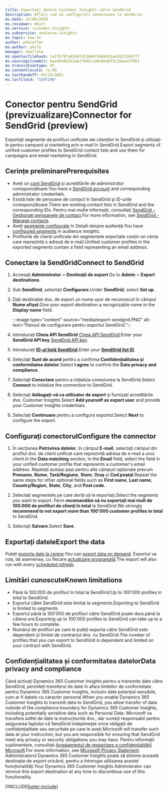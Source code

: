 ```yaml
---
title: Exportați datele Customer Insights către SendGrid
description: Aflați cum să configurați conexiunea la SendGrid.
ms.date: 12/08/2020
ms.reviewer: mhart
ms.service: customer-insights
ms.subservice: audience-insights
ms.topic: how-to
author: phkieffer
ms.author: philk
manager: shellyha
ms.openlocfilehash: 1a1f679fa42d47d524ebfdd6e931ae2822565f77
ms.sourcegitcommit: bae40184312ab27b95c140a044875c2daea37951
ms.translationtype: HT
ms.contentlocale: ro-RO
ms.lasthandoff: 03/15/2021
ms.locfileid: "5597296"
---
```

# <a name="connector-for-sendgrid-preview"></a><span data-ttu-id="431a0-103">Conector pentru SendGrid (previzualizare)</span><span class="sxs-lookup"><span data-stu-id="431a0-103">Connector for SendGrid (preview)</span></span>

<span data-ttu-id="431a0-104">Exportați segmente de profiluri unificate ale clienților în SendGrid și utilizați-le pentru campanii și marketing prin e-mail în SendGrid.</span><span class="sxs-lookup"><span data-stu-id="431a0-104">Export segments of unified customer profiles to SendGrid contact lists and use them for campaigns and email marketing in SendGrid.</span></span> 

## <a name="prerequisites"></a><span data-ttu-id="431a0-105">Cerințe preliminare</span><span class="sxs-lookup"><span data-stu-id="431a0-105">Prerequisites</span></span>

-   <span data-ttu-id="431a0-106">Aveți un [cont SendGrid](https://sendgrid.com/) și acreditările de administrator corespunzătoare.</span><span class="sxs-lookup"><span data-stu-id="431a0-106">You have a [SendGrid account](https://sendgrid.com/) and corresponding administrator credentials.</span></span>
-   <span data-ttu-id="431a0-107">Există liste de persoane de contact în SendGrid și ID-urile corespunzătoare.</span><span class="sxs-lookup"><span data-stu-id="431a0-107">There are existing contact lists in SendGrid and the corresponding IDs.</span></span> <span data-ttu-id="431a0-108">Pentru mai multe informații, consultați [SendGrid - Gestionați persoanele de contact](https://sendgrid.com/docs/ui/managing-contacts/create-and-manage-contacts/#manage-contacts).</span><span class="sxs-lookup"><span data-stu-id="431a0-108">For more information, see [SendGrid - Manage contacts](https://sendgrid.com/docs/ui/managing-contacts/create-and-manage-contacts/#manage-contacts).</span></span>
-   <span data-ttu-id="431a0-109">Aveți [segmente configurate](segments.md) în Detalii despre audiență.</span><span class="sxs-lookup"><span data-stu-id="431a0-109">You have [configured segments](segments.md) in audience insights.</span></span>
-   <span data-ttu-id="431a0-110">Profilurile de clienți unificate din segmentele exportate conțin un câmp care reprezintă o adresă de e-mail.</span><span class="sxs-lookup"><span data-stu-id="431a0-110">Unified customer profiles in the exported segments contain a field representing an email address.</span></span>

## <a name="connect-to-sendgrid"></a><span data-ttu-id="431a0-111">Conectare la SendGrid</span><span class="sxs-lookup"><span data-stu-id="431a0-111">Connect to SendGrid</span></span>

1. <span data-ttu-id="431a0-112">Accesați **Administrator** > **Destinații de export**.</span><span class="sxs-lookup"><span data-stu-id="431a0-112">Go to **Admin** > **Export destinations**.</span></span>

1. <span data-ttu-id="431a0-113">Sub **SendGrid**, selectați **Configurare**.</span><span class="sxs-lookup"><span data-stu-id="431a0-113">Under **SendGrid**, select **Set up**.</span></span>

1. <span data-ttu-id="431a0-114">Dați destinației dvs. de export un nume ușor de recunoscut în câmpul **Nume afișat**.</span><span class="sxs-lookup"><span data-stu-id="431a0-114">Give your export destination a recognizable name in the **Display name** field.</span></span>

   :::image type="content" source="media/export-sendgrid.PNG" alt-text="Panoul de configurare pentru exportul SendGrid.":::

1. <span data-ttu-id="431a0-116">Introduceți **Cheia API SendGrid** [Cheia API SendGrid](https://sendgrid.com/docs/ui/account-and-settings/api-keys/).</span><span class="sxs-lookup"><span data-stu-id="431a0-116">Enter your **SendGrid API key** [SendGrid API key](https://sendgrid.com/docs/ui/account-and-settings/api-keys/).</span></span>

1. <span data-ttu-id="431a0-117">Introduceți **[ID-ul listă SendGrid](https://sendgrid.com/docs/ui/managing-contacts/create-and-manage-contacts/#manage-contacts)**.</span><span class="sxs-lookup"><span data-stu-id="431a0-117">Enter your **[SendGrid list ID](https://sendgrid.com/docs/ui/managing-contacts/create-and-manage-contacts/#manage-contacts)**.</span></span>

1. <span data-ttu-id="431a0-118">Selectați **Sunt de acord** pentru a confirma **Confidențialitatea și conformitatea datelor**.</span><span class="sxs-lookup"><span data-stu-id="431a0-118">Select **I agree** to confirm the **Data privacy and compliance**.</span></span>

1. <span data-ttu-id="431a0-119">Selectați **Conectare** pentru a inițializa conexiunea la SendGrid.</span><span class="sxs-lookup"><span data-stu-id="431a0-119">Select **Connect** to initialize the connection to SendGrid.</span></span>

1. <span data-ttu-id="431a0-120">Selectați **Adăugați-vă ca utilizator de export** și furnizați acreditările dvs. Customer Insights.</span><span class="sxs-lookup"><span data-stu-id="431a0-120">Select **Add yourself as export user** and provide your Customer Insights credentials.</span></span>

1. <span data-ttu-id="431a0-121">Selectați **Continuare** pentru a configura exportul.</span><span class="sxs-lookup"><span data-stu-id="431a0-121">Select **Next** to configure the export.</span></span>

## <a name="configure-the-connector"></a><span data-ttu-id="431a0-122">Configurați conectorul</span><span class="sxs-lookup"><span data-stu-id="431a0-122">Configure the connector</span></span>

1. <span data-ttu-id="431a0-123">În secțiunea **Potrivirea datelor**, în câmpul **E-mail**, selectați câmpul din profilul dvs. de client unificat care reprezintă adresa de e-mail a unui client.</span><span class="sxs-lookup"><span data-stu-id="431a0-123">In the **Data matching** section, in the **Email** field, select the field in your unified customer profile that represents a customer's email address.</span></span> <span data-ttu-id="431a0-124">Repetați aceiași pași pentru alte câmpuri opționale precum **Prenume**, **Nume**, **Țară/Regiune**, **Stare**, **Oraș** și **Cod poștal**.</span><span class="sxs-lookup"><span data-stu-id="431a0-124">Repeat the same steps for other optional fields such as **First name**, **Last name**, **Country/Region**, **State**, **City**, and **Post code**.</span></span>

1. <span data-ttu-id="431a0-125">Selectați segmentele pe care doriți să le exportați.</span><span class="sxs-lookup"><span data-stu-id="431a0-125">Select the segments you want to export.</span></span> <span data-ttu-id="431a0-126">Ferm **recomandăm să nu exportați mai mult de 100.000 de profiluri de clienți în total** la SendGrid.</span><span class="sxs-lookup"><span data-stu-id="431a0-126">We strongly **recommend to not export more than 100'000 customer profiles in total** to SendGrid.</span></span> 

1. <span data-ttu-id="431a0-127">Selectați **Salvare**.</span><span class="sxs-lookup"><span data-stu-id="431a0-127">Select **Save**.</span></span>

## <a name="export-the-data"></a><span data-ttu-id="431a0-128">Exportați datele</span><span class="sxs-lookup"><span data-stu-id="431a0-128">Export the data</span></span>

<span data-ttu-id="431a0-129">Puteți [exporta date la cerere](export-destinations.md).</span><span class="sxs-lookup"><span data-stu-id="431a0-129">You can [export data on demand](export-destinations.md).</span></span> <span data-ttu-id="431a0-130">Exportul va rula, de asemenea, cu fiecare [actualizare programată](system.md#schedule-tab).</span><span class="sxs-lookup"><span data-stu-id="431a0-130">The export will also run with every [scheduled refresh](system.md#schedule-tab).</span></span>

## <a name="known-limitations"></a><span data-ttu-id="431a0-131">Limitări cunoscute</span><span class="sxs-lookup"><span data-stu-id="431a0-131">Known limitations</span></span>

- <span data-ttu-id="431a0-132">Până la 100.000 de profiluri în total la SendGrid.</span><span class="sxs-lookup"><span data-stu-id="431a0-132">Up to 100'000 profiles in total to SendGrid.</span></span>
- <span data-ttu-id="431a0-133">Exportul către SendGrid este limitat la segmente.</span><span class="sxs-lookup"><span data-stu-id="431a0-133">Exporting to SendGrid is limited to segments.</span></span>
- <span data-ttu-id="431a0-134">Exportul până la 100'000 de profiluri către SendGrid poate dura până la câteva ore.</span><span class="sxs-lookup"><span data-stu-id="431a0-134">Exporting up to 100'000 profiles to SendGrid can take up to a few hours to complete.</span></span> 
- <span data-ttu-id="431a0-135">Numărul de profiluri pe care le puteți exporta către SendGrid este dependent și limitat de contractul dvs. cu SendGrid.</span><span class="sxs-lookup"><span data-stu-id="431a0-135">The number of profiles that you can export to SendGrid is dependent and limited on your contract with SendGrid.</span></span>

## <a name="data-privacy-and-compliance"></a><span data-ttu-id="431a0-136">Confidențialitatea și conformitatea datelor</span><span class="sxs-lookup"><span data-stu-id="431a0-136">Data privacy and compliance</span></span>

<span data-ttu-id="431a0-137">Când activați Dynamics 365 Customer Insights pentru a transmite date către SendGrid, permiteți transferul de date în afara limitelor de conformitate pentru Dynamics 365 Customer Insights, inclusiv date potențial sensibile, cum ar fi datele cu caracter personal.</span><span class="sxs-lookup"><span data-stu-id="431a0-137">When you enable Dynamics 365 Customer Insights to transmit data to SendGrid, you allow transfer of data outside of the compliance boundary for Dynamics 365 Customer Insights, including potentially sensitive data such as Personal Data.</span></span> <span data-ttu-id="431a0-138">Microsoft va transfera astfel de date la instrucțiunile dvs., dar sunteți responsabil pentru asigurarea faptului că SendGrid îndeplinește orice obligații de confidențialitate sau securitate pe care le aveți.</span><span class="sxs-lookup"><span data-stu-id="431a0-138">Microsoft will transfer such data at your instruction, but you are responsible for ensuring that SendGrid meet any privacy or security obligations you may have.</span></span> <span data-ttu-id="431a0-139">Pentru informații suplimentare, consultați [Angajamentul de respectare a confidențialității Microsoft](https://go.microsoft.com/fwlink/?linkid=396732).</span><span class="sxs-lookup"><span data-stu-id="431a0-139">For more information, see [Microsoft Privacy Statement](https://go.microsoft.com/fwlink/?linkid=396732).</span></span>
<span data-ttu-id="431a0-140">Administratorul Dynamics 365 Customer Insights poate să elimine această destinație de export oricând, pentru a întrerupe utilizarea acestei funcționalități.</span><span class="sxs-lookup"><span data-stu-id="431a0-140">Your Dynamics 365 Customer Insights Administrator can remove this export destination at any time to discontinue use of this functionality.</span></span>


[!INCLUDE[footer-include](../includes/footer-banner.md)]